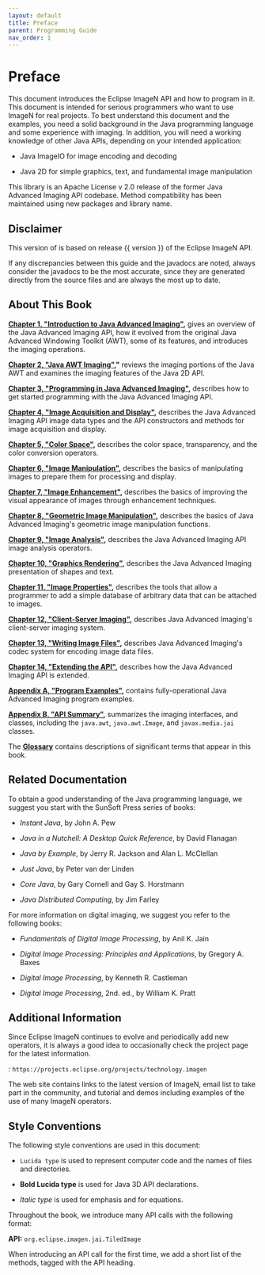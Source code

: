 ```yaml
---
layout: default
title: Preface
parent: Programming Guide
nav_order: 1
---
```


# Preface

This document introduces the Eclipse ImageN API and how to
program in it. This document is intended for serious programmers who
want to use ImageN for real projects. To best
understand this document and the examples, you need a solid background
in the Java programming language and some experience with imaging. In
addition, you will need a working knowledge of other Java APIs,
depending on your intended application:

- Java ImageIO for image encoding and decoding

- Java 2D for simple graphics, text, and fundamental image manipulation

This library is an Apache License v 2.0 release of the former Java Advanced Imaging API
codebase. Method compatibility has been maintained using new packages and library name.

Disclaimer
----------

This version of is based on release {{ version }} of the Eclipse ImageN API.

If any discrepancies between this guide and the javadocs are noted, always
consider the javadocs to be the most accurate, since they are
generated directly from the source files and are always the most up to
date.

About This Book
---------------

**[Chapter 1, \"Introduction to Java Advanced
Imaging\"](../introduction/index.html),** gives an overview of the
Java Advanced Imaging API, how it evolved from the original Java
Advanced Windowing Toolkit (AWT), some of its features, and introduces
the imaging operations.

**[Chapter 2, \"Java AWT Imaging\"](J2D-concepts.doc.html#47285),"**
reviews the imaging portions of the Java AWT and examines the imaging
features of the Java 2D API.

**[Chapter 3, \"Programming in Java Advanced
Imaging\"](Programming-environ.doc.html#47285),** describes how to get
started programming with the Java Advanced Imaging API.

**[Chapter 4, \"Image Acquisition and
Display\"](Acquisition.doc.html#81550),** describes the Java Advanced
Imaging API image data types and the API constructors and methods for
image acquisition and display.

**[Chapter 5, \"Color Space\"](Color.doc.html#47285),** describes the
 color space, transparency, and the color conversion operators.

**[Chapter 6, \"Image
Manipulation\"](Image-manipulation.doc.html#47285),** describes the
basics of manipulating images to prepare them for processing and
display.

**[Chapter 7, \"Image Enhancement\"](Image-enhance.doc.html#47285),**
describes the basics of improving the visual appearance of images
through enhancement techniques.

**[Chapter 8, \"Geometric Image
Manipulation\"](Geom-image-manip.doc.html#51140),** describes the
basics of Java Advanced Imaging\'s geometric image manipulation
functions.

**[Chapter 9, \"Image Analysis\"](Analysis.doc.html#55366),**
describes the Java Advanced Imaging API image analysis operators.

**[Chapter 10, \"Graphics Rendering\"](Graphics.doc.html#51143),**
describes the Java Advanced Imaging presentation of shapes and text.

**[Chapter 11, \"Image Properties\"](Properties.doc.html#47285),**
describes the tools that allow a programmer to add a simple database
of arbitrary data that can be attached to images.

**[Chapter 12, \"Client-Server
Imaging\"](Client-server.doc.html#47285),** describes Java Advanced
Imaging\'s client-server imaging system.

**[Chapter 13, \"Writing Image Files\"](Encode.doc.html#47285),**
describes Java Advanced Imaging\'s codec system for encoding image
data files.

**[Chapter 14, \"Extending the API\"](Extension.doc.html#47285),**
describes how the Java Advanced Imaging API is extended.

**[Appendix A, \"Program Examples\"](Examples.doc.html#72446),**
contains fully-operational Java Advanced Imaging program examples.

**[Appendix B, \"API
Summary\"](API-summary.doc.html#72446),** summarizes the imaging
interfaces, and classes, including the `java.awt`, `java.awt.Image`,
and `javax.media.jai` classes.

The **[Glossary](Glossary.doc.html#47771)** contains descriptions of
significant terms that appear in this book.


Related Documentation
---------------------

To obtain a good understanding of the Java programming language, we
suggest you start with the SunSoft Press series of books:

-   *Instant Java*, by John A. Pew


-   *Java in a Nutchell: A Desktop Quick Reference*, by David Flanagan


-   *Java by Example*, by Jerry R. Jackson and Alan L. McClellan


-   *Just Java*, by Peter van der Linden


-   *Core Java*, by Gary Cornell and Gay S. Horstmann


-   *Java Distributed Computing*, by Jim Farley

For more information on digital imaging, we suggest you refer to the
following books:

-   *Fundamentals of Digital Image Processing*, by Anil K. Jain


-   *Digital Image Processing: Principles and Applications*, by
    Gregory A. Baxes


-   *Digital Image Processing*, by Kenneth R. Castleman


-   *Digital Image Processing*, 2nd. ed., by William K. Pratt


Additional Information
----------------------

Since Eclipse ImageN continues to evolve and periodically add
new operators, it is always a good idea to occasionally check the
project page for the latest information.

:   `https://projects.eclipse.org/projects/technology.imagen`

The web site contains links to the latest version of ImageN, email
list to take part in the community, and tutorial and demos 
including examples of the use of many ImageN operators.

Style Conventions
-----------------

The following style conventions are used in this document:

-   `Lucida type` is used to represent computer code and the names of
    files and directories.


-   **Bold Lucida type** is used for Java 3D API declarations.


-   *Italic type* is used for emphasis and for equations.

Throughout the book, we introduce many API calls with the following
format:

**API:** `org.eclipse.imagen.jai.TiledImage`

When introducing an API call for the first time, we add a short
list of the methods, tagged with the API heading.
